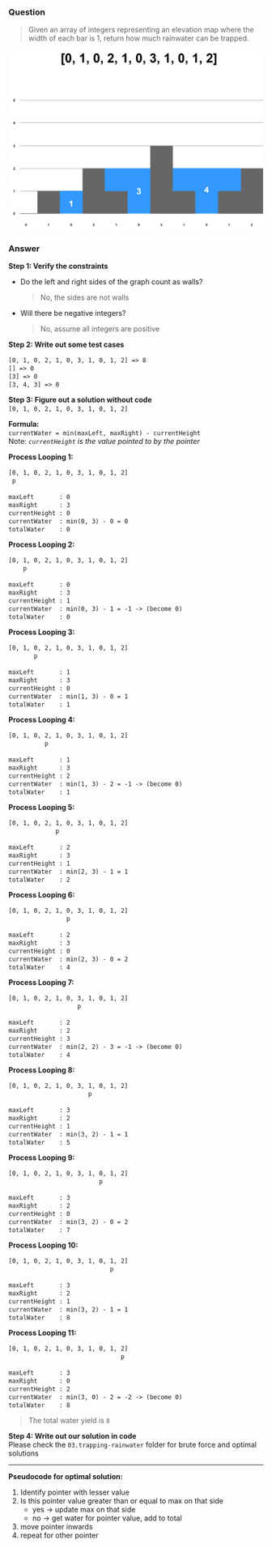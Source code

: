 ### Question
> Given an array of integers representing an elevation map where the width of each bar is 1, return how much rainwater can be trapped.

![Trapping Rainwater](trapping-rainwater.jpg)

### Answer

**Step 1: Verify the constraints** <br>
- Do the left and right sides of the graph count as walls? <br>
  > No, the sides are not walls
- Will there be negative integers? <br>
  > No, assume all integers are positive

**Step 2: Write out some test cases** <br>

```
[0, 1, 0, 2, 1, 0, 3, 1, 0, 1, 2] => 8
[] => 0
[3] => 0
[3, 4, 3] => 0
```

**Step 3: Figure out a solution without code** <br>
`[0, 1, 0, 2, 1, 0, 3, 1, 0, 1, 2]`

**Formula:** <br>
`currentWater = min(maxLeft, maxRight) - currentHeight` <br>
Note: *`currentHeight` is the value pointed to by the pointer*

**Process Looping 1:** <br>

```
[0, 1, 0, 2, 1, 0, 3, 1, 0, 1, 2]
 p

maxLeft       : 0
maxRight      : 3
currentHeight : 0
currentWater  : min(0, 3) - 0 = 0
totalWater    : 0
```

**Process Looping 2:** <br>

```
[0, 1, 0, 2, 1, 0, 3, 1, 0, 1, 2]
    p
 
maxLeft       : 0
maxRight      : 3
currentHeight : 1
currentWater  : min(0, 3) - 1 = -1 -> (become 0)
totalWater    : 0
```

**Process Looping 3:** <br>

```
[0, 1, 0, 2, 1, 0, 3, 1, 0, 1, 2]
       p

maxLeft       : 1
maxRight      : 3
currentHeight : 0
currentWater  : min(1, 3) - 0 = 1
totalWater    : 1
```

**Process Looping 4:** <br>

```
[0, 1, 0, 2, 1, 0, 3, 1, 0, 1, 2]
          p
 
maxLeft       : 1
maxRight      : 3
currentHeight : 2
currentWater  : min(1, 3) - 2 = -1 -> (become 0)
totalWater    : 1
```

**Process Looping 5:** <br>

```
[0, 1, 0, 2, 1, 0, 3, 1, 0, 1, 2]
             p

maxLeft       : 2
maxRight      : 3
currentHeight : 1
currentWater  : min(2, 3) - 1 = 1
totalWater    : 2
```

**Process Looping 6:** <br>

```
[0, 1, 0, 2, 1, 0, 3, 1, 0, 1, 2]
                p
 
maxLeft       : 2
maxRight      : 3
currentHeight : 0
currentWater  : min(2, 3) - 0 = 2
totalWater    : 4
```

**Process Looping 7:** <br>

```
[0, 1, 0, 2, 1, 0, 3, 1, 0, 1, 2]
                   p
 
maxLeft       : 2
maxRight      : 2
currentHeight : 3
currentWater  : min(2, 2) - 3 = -1 -> (become 0)
totalWater    : 4
```

**Process Looping 8:** <br>

```
[0, 1, 0, 2, 1, 0, 3, 1, 0, 1, 2]
                      p
 
maxLeft       : 3
maxRight      : 2
currentHeight : 1
currentWater  : min(3, 2) - 1 = 1
totalWater    : 5
```

**Process Looping 9:** <br>

```
[0, 1, 0, 2, 1, 0, 3, 1, 0, 1, 2]
                         p
 
maxLeft       : 3
maxRight      : 2
currentHeight : 0
currentWater  : min(3, 2) - 0 = 2
totalWater    : 7
```

**Process Looping 10:** <br>

```
[0, 1, 0, 2, 1, 0, 3, 1, 0, 1, 2]
                            p
 
maxLeft       : 3
maxRight      : 2
currentHeight : 1
currentWater  : min(3, 2) - 1 = 1
totalWater    : 8
```

**Process Looping 11:** <br>

```
[0, 1, 0, 2, 1, 0, 3, 1, 0, 1, 2]
                               p
 
maxLeft       : 3
maxRight      : 0
currentHeight : 2
currentWater  : min(3, 0) - 2 = -2 -> (become 0)
totalWater    : 8
```

> The total water yield is `8`

**Step 4: Write out our solution in code** <br>
Please check the `03.trapping-rainwater` folder for brute force and optimal solutions

---

**Pseudocode for optimal solution:**
1. Identify pointer with lesser value
2. Is this pointer value greater than or equal to max on that side 
   - yes -> update max on that side
   - no -> get water for pointer value, add to total
3. move pointer inwards
4. repeat for other pointer

